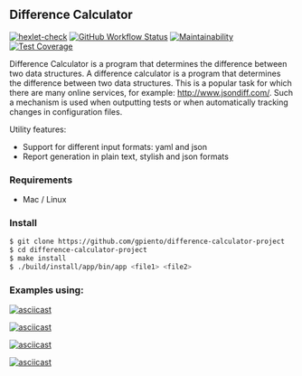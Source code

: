 ## Difference Calculator

[![hexlet-check](https://github.com/gpiento/java-project-71/actions/workflows/hexlet-check.yml/badge.svg)](https://github.com/gpiento/java-project-71/actions/workflows/hexlet-check.yml)
[![GitHub Workflow Status](https://github.com//gpiento/java-project-71/actions/workflows/main.yml/badge.svg)](https://github.com/gpiento/java-project-71/actions)
[![Maintainability](https://api.codeclimate.com/v1/badges/4db1a941350c93bc0c0f/maintainability)](https://codeclimate.com/github/gpiento/difference-calculator-project/maintainability)
[![Test Coverage](https://api.codeclimate.com/v1/badges/4db1a941350c93bc0c0f/test_coverage)](https://codeclimate.com/github/gpiento/difference-calculator-project/test_coverage)

Difference Calculator is a program that determines the difference between two data structures. A difference calculator is a program that determines the difference between two data structures. This is a popular task for which there are many online services, for example: http://www.jsondiff.com/. Such a mechanism is used when outputting tests or when automatically tracking changes in configuration files.

Utility features:
- Support for different input formats: yaml and json
- Report generation in plain text, stylish and json formats

### Requirements
- Mac / Linux

### Install
```bash
$ git clone https://github.com/gpiento/difference-calculator-project
$ cd difference-calculator-project
$ make install
$ ./build/install/app/bin/app <file1> <file2>
```

### Examples using:
[![asciicast](https://asciinema.org/a/gKKCyQfATABFWgLUhcXOrkAFi.svg)](https://asciinema.org/a/gKKCyQfATABFWgLUhcXOrkAFi)

[![asciicast](https://asciinema.org/a/0WlHdVgd6e1ps9IvchEhZVH8O.svg)](https://asciinema.org/a/0WlHdVgd6e1ps9IvchEhZVH8O)

[![asciicast](https://asciinema.org/a/fymtTkhEv3bihJoVMv7ypqVG9.svg)](https://asciinema.org/a/fymtTkhEv3bihJoVMv7ypqVG9)

[![asciicast](https://asciinema.org/a/h1wZPvz7ceieYYK6d2SiFcRIh.svg)](https://asciinema.org/a/h1wZPvz7ceieYYK6d2SiFcRIh)
